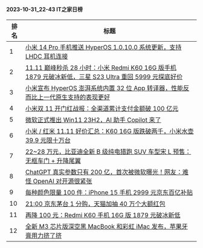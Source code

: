 #### 2023-10-31_22-43  IT之家日榜

| 排名 | 标题|
| --- | ---|
| 1 | [小米 14 Pro 手机推送 HyperOS 1.0.10.0 系统更新，支持 LHDC 耳机连接](https://www.ithome.com/0/729/062.htm) |
| 2 | [11.11 巅峰秒杀 28 小时：小米 Redmi K60 16G 版手机 1879 元破冰新低，三星 S23 Ultra 重回 5999 元探底好价](https://www.ithome.com/0/729/089.htm) |
| 3 | [小米宣布 HyperOS 澎湃系统内置 32 位 App 转译器，性能反而比上一代原生支持的表现更好](https://www.ithome.com/0/729/035.htm) |
| 4 | [小米双 11 开门红战报：全渠道累计支付金额破 100 亿元](https://www.ithome.com/0/729/090.htm) |
| 5 | [微软正式推出 Win11 23H2，AI 助手 Copilot 来了](https://www.ithome.com/0/729/094.htm) |
| 6 | [小米 / 红米 11.11 好价汇总：K60 16G 版跌破两千，小米水壶 39.9 元限十万台](https://www.ithome.com/0/728/999.htm) |
| 7 | [22~28 万元，比亚迪全新 B 级纯电猎跑 SUV 车型宋 L 预售：无框车门 + 升降尾翼](https://www.ithome.com/0/729/045.htm) |
| 8 | [ChatGPT 真实参数只有 200 亿，首次被微软曝光！网友：难怪 OpenAI 对开源很紧张](https://www.ithome.com/0/729/080.htm) |
| 9 | [每种颜色限量 100 件：iPhone 15 手机 2999 元京东百亿补贴](https://www.ithome.com/0/728/917.htm) |
| 10 | [21:00 京东茅台 1 分购，天猫加抽 40 万个大额红包](https://www.ithome.com/0/728/919.htm) |
| 11 | [再降 100 元：Redmi K60 手机 16G 版 1879 元破冰新低](https://www.ithome.com/0/729/086.htm) |
| 12 | [全新 M3 芯片版深空黑 MacBook 和彩虹 iMac 发布，苹果牙膏用力挤了挤](https://www.ithome.com/0/729/009.htm) |
